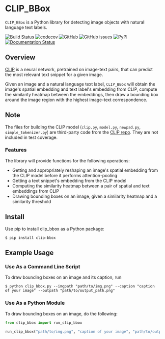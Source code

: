 
# CLIP_BBox

`CLIP_BBox` is a Python library for detecting image objects with natural language text labels. 

[![Build Status](https://github.com/graceduansu/clip_bbox/workflows/Build%20Status/badge.svg?branch=main)](https://github.com/graceduansu/clip_bbox/actions?query=workflow%3A%22Build+Status%22)
[![codecov](https://codecov.io/gh/graceduansu/clip_bbox/branch/main/graph/badge.svg)](https://codecov.io/gh/graceduansu/clip_bbox)
[![GitHub](https://img.shields.io/github/license/graceduansu/clip_bbox)](./LICENSE)
![GitHub issues](https://img.shields.io/github/issues/graceduansu/clip_bbox)
[![PyPI](https://img.shields.io/pypi/v/clip-bbox)](https://pypi.org/project/clip-bbox/)
[![Documentation Status](https://readthedocs.org/projects/clip-bbox/badge/?version=latest)](https://clip-bbox.readthedocs.io/en/latest/?badge=latest)


## Overview

[CLIP](https://github.com/openai/CLIP) is a neural network, pretrained on image-text pairs, that can predict the most relevant text snippet for a given image. 

Given an image and a natural language text label, `CLIP_BBox` will obtain the image's spatial embedding and text label's embedding from CLIP, compute the similarity heatmap between the embeddings, then draw a bounding box around the image region with the highest image-text correspondence. 

## Note
The files for building the CLIP model (`clip.py`, `model.py`, `newpad.py`, `simple_tokenizer.py`) are third-party code from the [CLIP repo](https://github.com/openai/CLIP). They are not included in test coverage.

### Features

The library will provide functions for the following operations:
* Getting and appropriately reshaping an image's spatial embedding from the CLIP model before it performs attention-pooling
* Getting a text snippet's embedding from the CLIP model
* Computing the similarity heatmap between a pair of spatial and text embeddings from CLIP
* Drawing bounding boxes on an image, given a similarity heatmap and a similarity threshold

## Install

Use pip to install clip_bbox as a Python package:

    $ pip install clip-bbox

## Example Usage

### Use As a Command Line Script

To draw bounding boxes on an image and its caption, run

    $ python clip_bbox.py --imgpath "path/to/img.png" --caption "caption of your image" --outpath "path/to/output_path.png"

### Use As a Python Module

To draw bounding boxes on an image, do the following:

```python
from clip_bbox import run_clip_bbox

run_clip_bbox("path/to/img.png", "caption of your image", "path/to/output_path.png")
```
